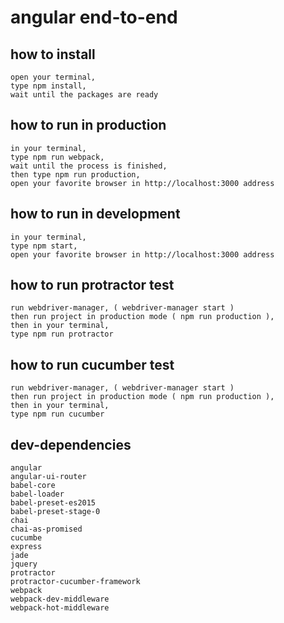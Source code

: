 angular end-to-end
=====================

## how to install

```
open your terminal,
type npm install,
wait until the packages are ready
```

## how to run in production

```
in your terminal,
type npm run webpack,
wait until the process is finished,
then type npm run production,
open your favorite browser in http://localhost:3000 address
```

## how to run in development

```
in your terminal,
type npm start,
open your favorite browser in http://localhost:3000 address
```

## how to run protractor test

```
run webdriver-manager, ( webdriver-manager start )
then run project in production mode ( npm run production ),
then in your terminal,
type npm run protractor
```

## how to run cucumber test

```
run webdriver-manager, ( webdriver-manager start )
then run project in production mode ( npm run production ),
then in your terminal,
type npm run cucumber
```

## dev-dependencies
```
angular
angular-ui-router
babel-core
babel-loader
babel-preset-es2015
babel-preset-stage-0
chai
chai-as-promised
cucumbe
express
jade
jquery
protractor
protractor-cucumber-framework
webpack
webpack-dev-middleware
webpack-hot-middleware
```
